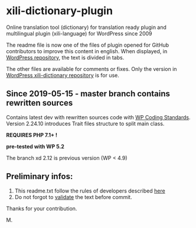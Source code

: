 # xili-dictionary-plugin
Online translation tool (dictionary) for translation ready plugin and multilingual plugin (xili-language) for WordPress since 2009

The readme file is now one of the files of plugin opened for GitHub contributors to improve this content in english.
When displayed, in [WordPress repository](https://wordpress.org/plugins/xili-dictionary/), the text is divided in tabs.

The other files are available for comments or fixes. Only the version in [WordPress xili-dictionary repository](https://wordpress.org/plugins/xili-dictionary/) is for use.

## Since 2019-05-15 - master branch contains rewritten sources

Contains latest dev with rewritten sources code with [WP Coding Standards](https://github.com/WordPress-Coding-Standards/WordPress-Coding-Standards).
Version 2.24.10 introduces Trait files structure to split main class.

**REQUIRES PHP 7.1+ !**

**pre-tested with WP 5.2**

The branch xd 2.12 is previous version (WP < 4.9)

## Preliminary infos:

1. This readme.txt follow the rules of developers described [here](https://wordpress.org/plugins/about/)
1. Do not forgot to [validate](https://wordpress.org/plugins/about/validator/) the text before commit.

Thanks for your contribution.

M.